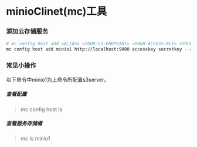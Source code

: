 # minioClinet(mc)工具

### 添加云存储服务
```bash
# mc config host add <ALIAS> <YOUR-S3-ENDPOINT> <YOUR-ACCESS-KEY> <YOUR-SECRET-KEY> [--api API-SIGNATURE]
mc config host add minio1 http://localhost:9000 accesskey secretkey --api s3v4
```

### 常见小操作
以下命令中minio1为上命令所配置s3server。

##### 查看配置
> mc config host ls

##### 查看服务存储桶
>mc ls minio1

